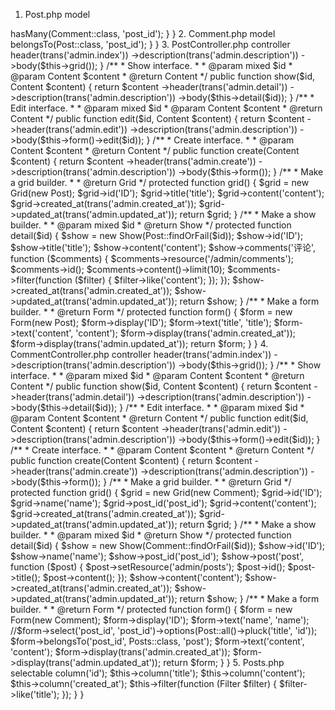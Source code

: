 1. Post.php model


<?php

namespace App\Models;

use Encore\Admin\Traits\AdminBuilder;
use Illuminate\Database\Eloquent\Model;

class Post extends Model
{
	use AdminBuilder;
	public function comments()
    {
        return $this->hasMany(Comment::class, 'post_id');
    }
}

2. Comment.php model
<?php

namespace App\Models;

use Encore\Admin\Traits\AdminBuilder;
use Illuminate\Database\Eloquent\Model;

class Comment extends Model
{
	use AdminBuilder;
	public function post()
    {
        return $this->belongsTo(Post::class, 'post_id');
    }
}


3. PostController.php controller

<?php

namespace App\Admin\Controllers;

use App\Models\Post;
use App\Http\Controllers\Controller;
use Encore\Admin\Controllers\HasResourceActions;
use Encore\Admin\Form;
use Encore\Admin\Grid;
use Encore\Admin\Layout\Content;
use Encore\Admin\Show;

class PostController extends Controller
{
    use HasResourceActions;

    /**
     * Index interface.
     *
     * @param Content $content
     * @return Content
     */
    public function index(Content $content)
    {
        return $content
            ->header(trans('admin.index'))
            ->description(trans('admin.description'))
            ->body($this->grid());
    }

    /**
     * Show interface.
     *
     * @param mixed $id
     * @param Content $content
     * @return Content
     */
    public function show($id, Content $content)
    {
        return $content
            ->header(trans('admin.detail'))
            ->description(trans('admin.description'))
            ->body($this->detail($id));
    }

    /**
     * Edit interface.
     *
     * @param mixed $id
     * @param Content $content
     * @return Content
     */
    public function edit($id, Content $content)
    {
        return $content
            ->header(trans('admin.edit'))
            ->description(trans('admin.description'))
            ->body($this->form()->edit($id));
    }

    /**
     * Create interface.
     *
     * @param Content $content
     * @return Content
     */
    public function create(Content $content)
    {
        return $content
            ->header(trans('admin.create'))
            ->description(trans('admin.description'))
            ->body($this->form());
    }

    /**
     * Make a grid builder.
     *
     * @return Grid
     */
    protected function grid()
    {
        $grid = new Grid(new Post);

        $grid->id('ID');
        $grid->title('title');
        $grid->content('content');
        $grid->created_at(trans('admin.created_at'));
        $grid->updated_at(trans('admin.updated_at'));

        return $grid;
    }

    /**
     * Make a show builder.
     *
     * @param mixed $id
     * @return Show
     */
    protected function detail($id)
    {
        $show = new Show(Post::findOrFail($id));

        $show->id('ID');
        $show->title('title');
        $show->content('content');
		$show->comments('评论', function ($comments) {

			$comments->resource('/admin/comments');

			$comments->id();
			$comments->content()->limit(10);

			$comments->filter(function ($filter) {
				$filter->like('content');
			});
		});
        $show->created_at(trans('admin.created_at'));
        $show->updated_at(trans('admin.updated_at'));

        return $show;
    }

    /**
     * Make a form builder.
     *
     * @return Form
     */
    protected function form()
    {
        $form = new Form(new Post);

        $form->display('ID');
        $form->text('title', 'title');
        $form->text('content', 'content');
        $form->display(trans('admin.created_at'));
        $form->display(trans('admin.updated_at'));

        return $form;
    }
}

4. CommentController.php controller

<?php

namespace App\Admin\Controllers;

use App\Admin\Selectable\Posts;
use App\Models\Post;
use App\Models\Comment;
use App\Http\Controllers\Controller;
use Encore\Admin\Controllers\HasResourceActions;
use Encore\Admin\Form;
use Encore\Admin\Grid;
use Encore\Admin\Layout\Content;
use Encore\Admin\Show;

class CommentController extends Controller
{
    use HasResourceActions;

    /**
     * Index interface.
     *
     * @param Content $content
     * @return Content
     */
    public function index(Content $content)
    {
        return $content
            ->header(trans('admin.index'))
            ->description(trans('admin.description'))
            ->body($this->grid());
    }

    /**
     * Show interface.
     *
     * @param mixed $id
     * @param Content $content
     * @return Content
     */
    public function show($id, Content $content)
    {
        return $content
            ->header(trans('admin.detail'))
            ->description(trans('admin.description'))
            ->body($this->detail($id));
    }

    /**
     * Edit interface.
     *
     * @param mixed $id
     * @param Content $content
     * @return Content
     */
    public function edit($id, Content $content)
    {
        return $content
            ->header(trans('admin.edit'))
            ->description(trans('admin.description'))
            ->body($this->form()->edit($id));
    }

    /**
     * Create interface.
     *
     * @param Content $content
     * @return Content
     */
    public function create(Content $content)
    {
        return $content
            ->header(trans('admin.create'))
            ->description(trans('admin.description'))
            ->body($this->form());
    }

    /**
     * Make a grid builder.
     *
     * @return Grid
     */
    protected function grid()
    {
        $grid = new Grid(new Comment);

        $grid->id('ID');
        $grid->name('name');
        $grid->post_id('post_id');
        $grid->content('content');
        $grid->created_at(trans('admin.created_at'));
        $grid->updated_at(trans('admin.updated_at'));

        return $grid;
    }

    /**
     * Make a show builder.
     *
     * @param mixed $id
     * @return Show
     */
    protected function detail($id)
    {
        $show = new Show(Comment::findOrFail($id));

        $show->id('ID');
        $show->name('name');
        $show->post_id('post_id');
		$show->post('post', function ($post) {

			$post->setResource('admin/posts');

			$post->id();
			$post->title();
			$post->content();
		});
        $show->content('content');
        $show->created_at(trans('admin.created_at'));
        $show->updated_at(trans('admin.updated_at'));

        return $show;
    }

    /**
     * Make a form builder.
     *
     * @return Form
     */
    protected function form()
    {
        $form = new Form(new Comment);

        $form->display('ID');
        $form->text('name', 'name');
        //$form->select('post_id', 'post_id')->options(Post::all()->pluck('title', 'id'));
		$form->belongsTo('post_id', Posts::class, 'post');
        $form->text('content', 'content');
        $form->display(trans('admin.created_at'));
        $form->display(trans('admin.updated_at'));

        return $form;
    }
}

5. Posts.php selectable

<?php

namespace App\Admin\Selectable;

use App\Models\Post;
use Encore\Admin\Grid\Filter;
use Encore\Admin\Grid\Selectable;

class Posts extends Selectable
{
    public $model = Post::class;

    public function make()
    {
        $this->column('id');
        $this->column('title');
        $this->column('content');
        $this->column('created_at');

        $this->filter(function (Filter $filter) {
            $filter->like('title');
        });
    }
}
